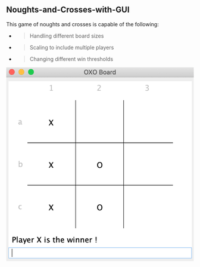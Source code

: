 ## Noughts-and-Crosses-with-GUI

This game of noughts and crosses is capable of the following:

 *   > Handling different board sizes
 *   > Scaling to include multiple players
 *   > Changing different win thresholds

<div align="center">

![alt text](images/OXO-board.png)

</div>
